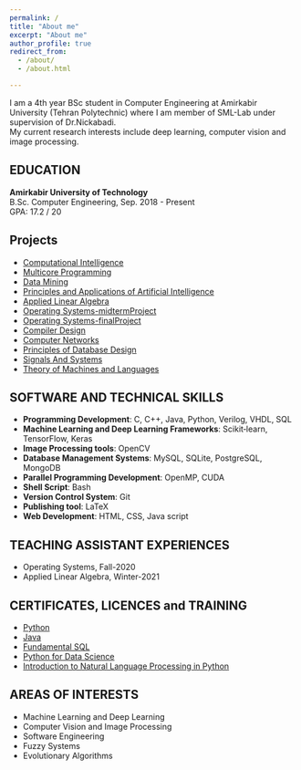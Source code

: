 ```yaml
---
permalink: /
title: "About me"
excerpt: "About me"
author_profile: true
redirect_from: 
  - /about/
  - /about.html

---
```

I am a 4th year BSc student in Computer Engineering at Amirkabir University (Tehran Polytechnic) where I am member of SML-Lab under supervision of Dr.Nickabadi.<br/>
My current research interests include deep learning, computer vision and image processing.

EDUCATION
-------
**Amirkabir University of Technology**<br />
B.Sc. Computer Engineering, Sep. 2018 - Present <br />
GPA: 17.2 / 20
              
Projects
-------
* [Computational Intelligence](https://github.com/arashHarirpoosh/UniversityProjects/tree/master/ComputationalIntelligence)
* [Multicore Programming](https://github.com/arashHarirpoosh/UniversityProjects/tree/master/MulticoreProgramming)
* [Data Mining](https://github.com/arashHarirpoosh/UniversityProjects/tree/master/DataMining)
* [Principles and Applications of Artificial Intelligence](https://github.com/arashHarirpoosh/UniversityProjects/tree/master/Principles_and_Applications_of_Artificial_Intelligence)
* [Applied Linear Algebra](https://github.com/arashHarirpoosh/UniversityProjects/tree/master/AppliedLinearAlgebra)
* [Operating Systems-midtermProject](https://github.com/arashHarirpoosh/os_midterm_project)
* [Operating Systems-finalProject](https://github.com/arashHarirpoosh/OS_FinalProject)
* [Compiler Design](https://github.com/arashHarirpoosh/CompilerProject)
* [Computer Networks](https://github.com/arashHarirpoosh/UniversityProjects/tree/master/ComputerNetworks/NetWolf)
* [Principles of Database Design](https://github.com/arashHarirpoosh/UniversityProjects/tree/master/Principles_of_Database_Design)
* [Signals And Systems](https://github.com/arashHarirpoosh/UniversityProjects/tree/master/SignalsAndSystems)
* [Theory of Machines and Languages](https://github.com/arashHarirpoosh/UniversityProjects/tree/master/Theory_of_Machines_and_Languages)

SOFTWARE AND TECHNICAL SKILLS
-------
* **Programming Development**: C, C++, Java, Python, Verilog, VHDL, SQL
* **Machine Learning and Deep Learning Frameworks**: Scikit‐learn, TensorFlow, Keras
* **Image Processing tools**: OpenCV
* **Database Management Systems**: MySQL, SQLite, PostgreSQL, MongoDB
* **Parallel Programming Development**: OpenMP, CUDA 
* **Shell Script**: Bash
* **Version Control System**: Git
* **Publishing tool**: LaTeX
* **Web Development**: HTML, CSS, Java script

TEACHING ASSISTANT EXPERIENCES
-------
* Operating Systems,      Fall-2020
* Applied Linear Algebra, Winter-2021

CERTIFICATES, LICENCES and TRAINING
-------
* [Python](https://gotoclass.ir/certificates/9hdv424csazhhl6exq6p/)
* [Java](https://www.sololearn.com/Certificate/1068-5446124/pdf/)
* [Fundamental SQL](https://www.sololearn.com/Certificate/1060-5446124/pdf/)
* [Python for Data Science](https://courses.cognitiveclass.ai/certificates/500613ec662b4e62b9b314232de6383b)
* [Introduction to Natural Language Processing in Python](https://www.datacamp.com/statement-of-accomplishment/course/c7dfd7810c185884f52cb77f48c1f86fad0cf685)

AREAS OF INTERESTS
-------
* Machine Learning and Deep Learning
* Computer Vision and Image Processing
* Software Engineering
* Fuzzy Systems
* Evolutionary Algorithms
